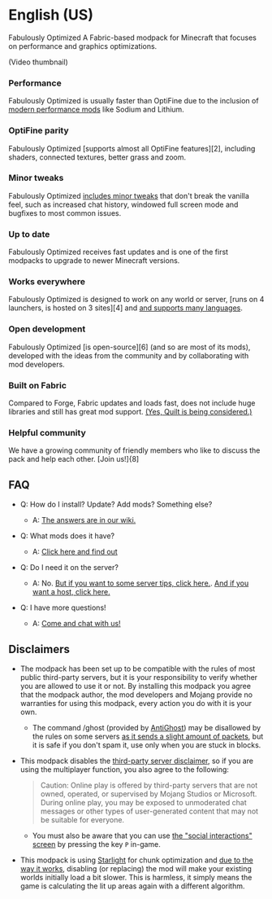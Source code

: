# English (US)

Fabulously Optimized
A Fabric-based modpack for Minecraft that focuses on performance and graphics optimizations. 

(Video thumbnail)

### Performance
Fabulously Optimized is usually faster than OptiFine due to the inclusion of [modern performance mods][1] like Sodium and Lithium.

### OptiFine parity
Fabulously Optimized [supports almost all OptiFine features][2], including shaders, connected textures, better grass and zoom.

### Minor tweaks
Fabulously Optimized [includes minor tweaks][3] that don't break the vanilla feel, such as increased chat history, windowed full screen mode and bugfixes to most common issues.

### Up to date
Fabulously Optimized receives fast updates and is one of the first modpacks to upgrade to newer Minecraft versions.

### Works everywhere
Fabulously Optimized is designed to work on any world or server, [runs on 4 launchers, is hosted on 3 sites][4] and [and supports many languages][5].

### Open development
Fabulously Optimized [is open-source][6] (and so are most of its mods), developed with the ideas from the community and by collaborating with mod developers.

### Built on Fabric
Compared to Forge, Fabric updates and loads fast, does not include huge libraries and still has great mod support. [(Yes, Quilt is being considered.)][7]

### Helpful community
We have a growing community of friendly members who like to discuss the pack and help each other. [Join us!]{8]

## FAQ

* Q: How do I install? Update? Add mods? Something else?
  * A: [The answers are in our wiki.](https://fabulously-optimized.gitbook.io/modpack/)

* Q: What mods does it have? 
  * A: [Click here and find out](https://github.com/Fabulously-Optimized/fabulously-optimized/blob/main/INCLUDED-MODS.md)

* Q: Do I need it on the server?
  * A: No. [But if you want to some server tips, click here.](https://fabulously-optimized.gitbook.io/modpack/readme/server-setup). [And if you want a host, click here.](https://www.bisecthosting.com/clients/aff.php?aff=2604)

* Q: I have more questions!
  * A: [Come and chat with us!](https://discord.gg/yxaXtaQqdB)

## Disclaimers

* The modpack has been set up to be compatible with the rules of most public third-party servers, but it is your responsibility to verify whether you are allowed to use it or not. By installing this modpack you agree that the modpack author, the mod developers and Mojang provide no warranties for using this modpack, every action you do with it is your own. 
    * The command /ghost (provided by [AntiGhost](https://www.curseforge.com/minecraft/mc-mods/antighost)) may be disallowed by the rules on some servers [as it sends a slight amount of packets](https://www.curseforge.com/minecraft/mc-mods/antighost?comment=103), but it is safe if you don't spam it, use only when you are stuck in blocks.
* This modpack disables the [third-party server disclaimer](https://minecraft.fandom.com/wiki/File:Multiplayer_disclaimer.png), so if you are using the multiplayer function, you also agree to the following: 
    > Caution: Online play is offered by third-party servers that are not owned, operated, or supervised by Mojang Studios or Microsoft. During online play, you may be exposed to unmoderated chat messages or other types of user-generated content that may not be suitable for everyone. 

    * You must also be aware that you can use [the "social interactions" screen](https://minecraft.fandom.com/wiki/Social_Interactions_screen#Usage) by pressing the key `P` in-game.
* This modpack is using [Starlight](https://www.curseforge.com/minecraft/mc-mods/starlight) for chunk optimization and [due to the way it works](https://github.com/PaperMC/Starlight/blob/fabric/TECHNICAL_DETAILS.md#chunk-save-format), disabling (or replacing) the mod will make your existing worlds initially load a bit slower. This is harmless, it simply means the game is calculating the lit up areas again with a different algorithm.

[1]: 
[2]: 
[3]: 
[4]: 
[5]: 
[6]: 
[7]: 
[8]: 
